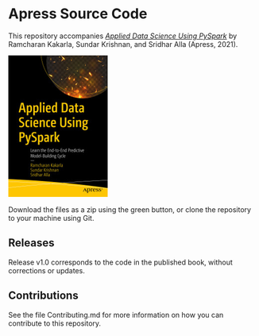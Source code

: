 # Apress Source Code

This repository accompanies [*Applied Data Science Using PySpark*](https://www.apress.com/9781484264997) by Ramcharan Kakarla, Sundar Krishnan, and Sridhar Alla (Apress, 2021).

[comment]: #cover
![Cover image](9781484264997.jpg)

Download the files as a zip using the green button, or clone the repository to your machine using Git.

## Releases

Release v1.0 corresponds to the code in the published book, without corrections or updates.

## Contributions

See the file Contributing.md for more information on how you can contribute to this repository.